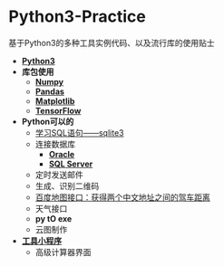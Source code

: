 # Python3-Practice
基于Python3的多种工具实例代码、以及流行库的使用贴士 

*  **[Python3](https://github.com/Anfany/Python3-Practice/tree/master/Python3)**
*  **库包使用**
    + **[Numpy](https://github.com/Anfany/Python3-Practice/tree/master/Numpy)**
    + **[Pandas](https://github.com/Anfany/Python3-Practice/tree/master/Pandas)**
    + **[Matplotlib](https://github.com/Anfany/Python3-Practice/tree/master/Matplotlib)**
    + **[TensorFlow](https://github.com/Anfany/Python3-Practice/tree/master/TensorFlow)**
*  **Python可以的**
    + [学习SQL语句——sqlite3](https://github.com/Anfany/Python3-Practice/tree/master/sqlite)
    + 连接数据库
       + **[Oracle](https://github.com/Anfany/Python3-Practice/blob/master/Oracle.py)**
       + **[SQL Server](https://github.com/Anfany/Python3-Practice/blob/master/Sqlserver.py)**
    + 定时发送邮件
    + 生成、识别二维码
    + [百度地图接口：获得两个中文地址之间的驾车距离](https://github.com/Anfany/Python3-Practice/blob/master/Map.py)
    + 天气接口
    + **py tO exe**
    + 云图制作
*  **[工具小程序](https://github.com/Anfany/Python3-Practice/tree/master/Practice%20Tool)** 
    + 高级计算器界面
    
    
   

    

